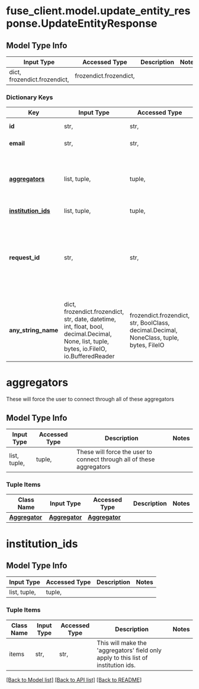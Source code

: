 # fuse_client.model.update_entity_response.UpdateEntityResponse

## Model Type Info
Input Type | Accessed Type | Description | Notes
------------ | ------------- | ------------- | -------------
dict, frozendict.frozendict,  | frozendict.frozendict,  |  | 

### Dictionary Keys
Key | Input Type | Accessed Type | Description | Notes
------------ | ------------- | ------------- | ------------- | -------------
**id** | str,  | str,  | Id of the entity | [optional] 
**email** | str,  | str,  | Email of the entity | [optional] 
**[aggregators](#aggregators)** | list, tuple,  | tuple,  | These will force the user to connect through all of these aggregators | [optional] 
**[institution_ids](#institution_ids)** | list, tuple,  | tuple,  |  | [optional] 
**request_id** | str,  | str,  | An identifier that is exclusive to the request and can serve as a means for investigating and resolving issues. | [optional] 
**any_string_name** | dict, frozendict.frozendict, str, date, datetime, int, float, bool, decimal.Decimal, None, list, tuple, bytes, io.FileIO, io.BufferedReader | frozendict.frozendict, str, BoolClass, decimal.Decimal, NoneClass, tuple, bytes, FileIO | any string name can be used but the value must be the correct type | [optional]

# aggregators

These will force the user to connect through all of these aggregators

## Model Type Info
Input Type | Accessed Type | Description | Notes
------------ | ------------- | ------------- | -------------
list, tuple,  | tuple,  | These will force the user to connect through all of these aggregators | 

### Tuple Items
Class Name | Input Type | Accessed Type | Description | Notes
------------- | ------------- | ------------- | ------------- | -------------
[**Aggregator**](Aggregator.md) | [**Aggregator**](Aggregator.md) | [**Aggregator**](Aggregator.md) |  | 

# institution_ids

## Model Type Info
Input Type | Accessed Type | Description | Notes
------------ | ------------- | ------------- | -------------
list, tuple,  | tuple,  |  | 

### Tuple Items
Class Name | Input Type | Accessed Type | Description | Notes
------------- | ------------- | ------------- | ------------- | -------------
items | str,  | str,  | This will make the &#x27;aggregators&#x27; field only apply to this list of institution ids. | 

[[Back to Model list]](../../README.md#documentation-for-models) [[Back to API list]](../../README.md#documentation-for-api-endpoints) [[Back to README]](../../README.md)

